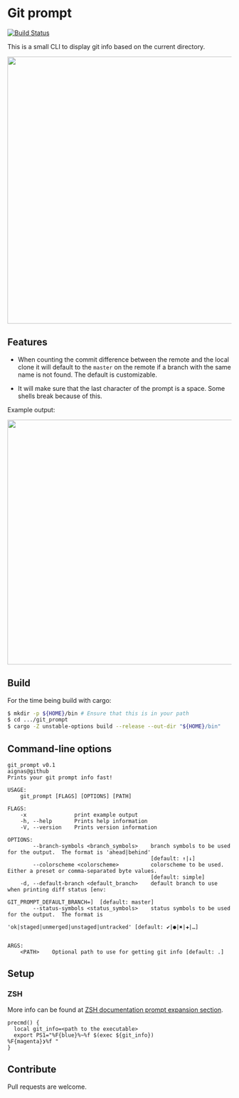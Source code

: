 # Git prompt

[![Build Status](https://travis-ci.org/aignas/git_prompt.svg?branch=master)](https://travis-ci.org/aignas/git_prompt)

This is a small CLI to display git info based on the current directory.

<a href="https://asciinema.org/a/RlvQkQ57HZ6Pcw7pNlvuLAfjd" target="_blank"><img src="https://asciinema.org/a/RlvQkQ57HZ6Pcw7pNlvuLAfjd.svg" width="600"/></a>

## Features

- When counting the commit difference between the remote and the local clone it
  will default to the `master` on the remote if a branch with the same name is
  not found.  The default is customizable.

- It will make sure that the last character of the prompt is a space.  Some
  shells break because of this.

Example output:

<a href="https://asciinema.org/a/Vv45iWaTReTofmmqQFxT0XBnu" target="_blank"><img src="https://asciinema.org/a/Vv45iWaTReTofmmqQFxT0XBnu.svg" width="550"/></a>

## Build

For the time being build with cargo:

```bash
$ mkdir -p ${HOME}/bin # Ensure that this is in your path
$ cd .../git_prompt
$ cargo -Z unstable-options build --release --out-dir "${HOME}/bin"
```

## Command-line options

```
git_prompt v0.1
aignas@github
Prints your git prompt info fast!

USAGE:
    git_prompt [FLAGS] [OPTIONS] [PATH]

FLAGS:
    -x               print example output
    -h, --help       Prints help information
    -V, --version    Prints version information

OPTIONS:
        --branch-symbols <branch_symbols>    branch symbols to be used for the output.  The format is 'ahead|behind'
                                             [default: ↑|↓]
        --colorscheme <colorscheme>          colorscheme to be used.  Either a preset or comma-separated byte values.
                                             [default: simple]
    -d, --default-branch <default_branch>    default branch to use when printing diff status [env:
                                             GIT_PROMPT_DEFAULT_BRANCH=]  [default: master]
        --status-symbols <status_symbols>    status symbols to be used for the output.  The format is
                                             'ok|staged|unmerged|unstaged|untracked' [default: ✔|●|✖|✚|…]


ARGS:
    <PATH>    Optional path to use for getting git info [default: .]
```

## Setup

### ZSH

More info can be found at [ZSH documentation prompt expansion section](http://zsh.sourceforge.net/Doc/Release/Prompt-Expansion.html).

```
precmd() {
  local git_info=<path to the executable>
  export PS1="%F{blue}%~%f $(exec ${git_info})
%F{magenta}❯%f "
}
```

## Contribute

Pull requests are welcome.
